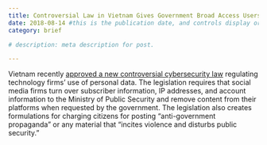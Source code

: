 ```yaml
---
title: Controversial Law in Vietnam Gives Government Broad Access Users’ Personal Data 
date: 2018-08-14 #this is the publication date, and controls display order.
category: brief

# description: meta description for post.

---
```


Vietnam recently [approved a new controversial cybersecurity law][link] regulating technology firms’ use of personal data. The legislation requires that social media firms turn over subscriber information, IP addresses, and account information to the Ministry of Public Security and remove content from their platforms when requested by the government. The legislation also creates formulations for charging citizens for posting “anti-government propaganda” or any material that “incites violence and disturbs public security.”

[link]: https://www.cogitasia.com/vietnams-new-cyber-law-could-hobble-foreign-investors-and-limit-basic-freedoms/